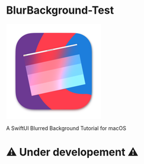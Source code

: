 # BlurBackground-Test

<img src="https://github.com/savagegod22/BlurBackground-Test/blob/main/BlurBackgroundTest_macOS_App_Icon.png" width="256">

A SwiftUI Blurred Background Tutorial for macOS

# ⚠️ Under developement ⚠️
